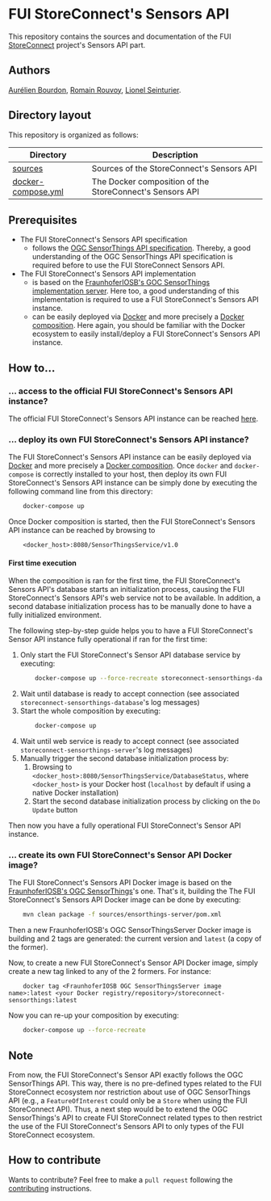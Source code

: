# FUI StoreConnect's Sensors API

This repository contains the sources and documentation of the FUI [StoreConnect](https://www.pole-scs.org/projet/storeconnect) project's Sensors API part.

## Authors

[Aurélien Bourdon](https://github.com/abourdon), [Romain Rouvoy](http://romain.rouvoy.fr), [Lionel Seinturier](http://www.lifl.fr/~seinturi).

## Directory layout

This repository is organized as follows:

Directory                                   | Description
------------------------------------------- | --------------------------------------------------------
[sources](./sources)                        | Sources of the StoreConnect's Sensors API
[docker-compose.yml](./docker-compose.yml)  | The Docker composition of the StoreConnect's Sensors API

## Prerequisites

- The FUI StoreConnect's Sensors API specification
    - follows the [OGC SensorThings API specification](https://github.com/opengeospatial/sensorthings). Thereby, a good understanding of the OGC SensorThings API specification is required before to use the FUI StoreConnect Sensors API.
- The FUI StoreConnect's Sensors API implementation
    - is based on the [FraunhoferIOSB's GOC SensorThings implementation server](https://github.com/FraunhoferIOSB/SensorThingsServer). Here too, a good understanding of this implementation is required to use a FUI StoreConnect's Sensors API instance.
    - can be easily deployed via [Docker](https://docs.docker.com/) and more precisely a [Docker composition](https://docs.docker.com/compose/overview/). Here again, you should be familiar with the Docker ecosystem to easily install/deploy a FUI StoreConnect's Sensors API instance. 

## How to...

### ... access to the official FUI StoreConnect's Sensors API instance?

The official FUI StoreConnect's Sensors API instance can be reached [here](http://apicapteur.westeurope.cloudapp.azure.com:8080/SensorThingsService/v1.0).

### ... deploy its own FUI StoreConnect's Sensors API instance?

The FUI StoreConnect's Sensors API instance can be easily deployed via [Docker](https://docs.docker.com/) and more precisely a [Docker composition](https://docs.docker.com/compose/overview/).
Once `docker` and `docker-compose` is correctly installed to your host, then deploy its own FUI StoreConnect's Sensors API instance can be simply done by executing the following command line from this directory:

```bash
    docker-compose up
```

Once Docker composition is started, then the FUI StoreConnect's Sensors API instance can be reached by browsing to

```
    <docker_host>:8080/SensorThingsService/v1.0
```

#### First time execution

When the composition is ran for the first time, the FUI StoreConnect's Sensors API's database starts an initialization process, causing the FUI StoreConnect's Sensors API's web service not to be available. In addition, a second database initialization process has to be manually done to have a fully initialized environment.

The following step-by-step guide helps you to have a FUI StoreConnect's Sensor API instance fully operational if ran for the first time:

1. Only start the FUI StoreConnect's Sensor API database service by executing:
    ```bash
        docker-compose up --force-recreate storeconnect-sensorthings-database
    ```
2. Wait until database is ready to accept connection (see associated `storeconnect-sensorthings-database`'s log messages)
3. Start the whole composition by executing:
    ```bash
        docker-compose up
    ```    
4. Wait until web service is ready to accept connect (see associated `storeconnect-sensorthings-server`'s log messages)
5. Manually trigger the second database initialization process by:
    1. Browsing to `<docker_host>:8080/SensorThingsService/DatabaseStatus`, where `<docker_host>` is your Docker host (`localhost` by default if using a native Docker installation)
    2. Start the second database initialization process by clicking on the `Do Update` button
    
Then now you have a fully operational FUI StoreConnect's Sensor API instance.

### ... create its own FUI StoreConnect's Sensor API Docker image?

The FUI StoreConnect's Sensors API Docker image is based on the [FraunhoferIOSB's OGC SensorThings](https://github.com/FraunhoferIOSB/SensorThingsServer)'s one. That's it, building the The FUI StoreConnect's Sensors API Docker image can be done by executing:

```bash
    mvn clean package -f sources/ensorthings-server/pom.xml 
```

Then a new FraunhoferIOSB's OGC SensorThingsServer Docker image is building and 2 tags are generated: the current version and `latest` (a copy of the former).

Now, to create a new FUI StoreConnect's Sensor API Docker image, simply create a new tag linked to any of the 2 formers. For instance:

```
    docker tag <FraunhoferIOSB OGC SensorThingsServer image name>:latest <your Docker registry/repository>/storeconnect-sensorthings:latest
``` 

Now you can re-up your composition by executing:

```bash
    docker-compose up --force-recreate
```    

## Note

From now, the FUI StoreConnect's Sensor API exactly follows the OGC SensorThings API. This way, there is no pre-defined types related to the FUI StoreConnect ecosystem nor restriction about use of OGC SensorThings API (e.g., a `FeatureOfInterest` could only be a `Store` when using the FUI StoreConnect API).
Thus, a next step would be to extend the OGC SensorThings's API to create FUI StoreConnect related types to then restrict the use of the FUI StoreConnect's Sensors API to only types of the FUI StoreConnect ecosystem.

## How to contribute

Wants to contribute? Feel free to make a `pull request` following the [contributing](./CONTRIBUTING.md) instructions.